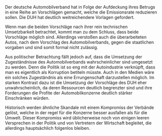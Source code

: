 Der deutsche Automobilverband hat in Folge der Aufdeckung ihres Betrugs in eine Reihe an Vorschlägen gemacht, welche die Emissionsrate reduzieren sollen. Die DUH hat deutlich weitreichendere Vorlagen gefordert.

Wenn man die beiden Vorschläge nach ihrer rein technischen Umsetzbarkeit betrachtet, kommt man zu dem Schluss, dass beide Vorschläge möglich sind.
Allerdings verstoßen auch die überarbeiteten Autos, nach dem Vorschlag des Automobilverbands, gegen die staatlichen vorgaben und sind somit formal nicht zulässig.

Aus politischer Betrachtung fällt jedoch auf, dass die Umsetzung der Zugeständnisse des Automobilverbands wahrscheinlicher sind umgesetzt zu werden. Denn die Politik ist so eng mit der Autoindustrie verknüpft, dass man es eigentlich als Korruption betiteln müsste. Auch in den Medien wäre ein solches Zugeständnis als eine Errungenschaft darzustellen möglich. Im starken Kontrast dazu ist die Umsetzung der Vorschläge des DUH eher unwahrscheinlich, da deren Ressourcen deutlich begrenzter sind und ihre Forderungen die Profite der Automobilkonzerne deutlich stärker Einschränken würden.

Historisch werden ähnliche Skandale mit einem Kompromiss der Verbände gelöst, welche in der regel für die Konzerne besser ausfallen als für die Umwelt. Dieser Kompromiss wird üblicherweise noch von einigen leeren Versprechen in der Politik und von Vertretern der Wirtschaft begleitet, die allerdings hauptsächlich folgenlos bleiben.